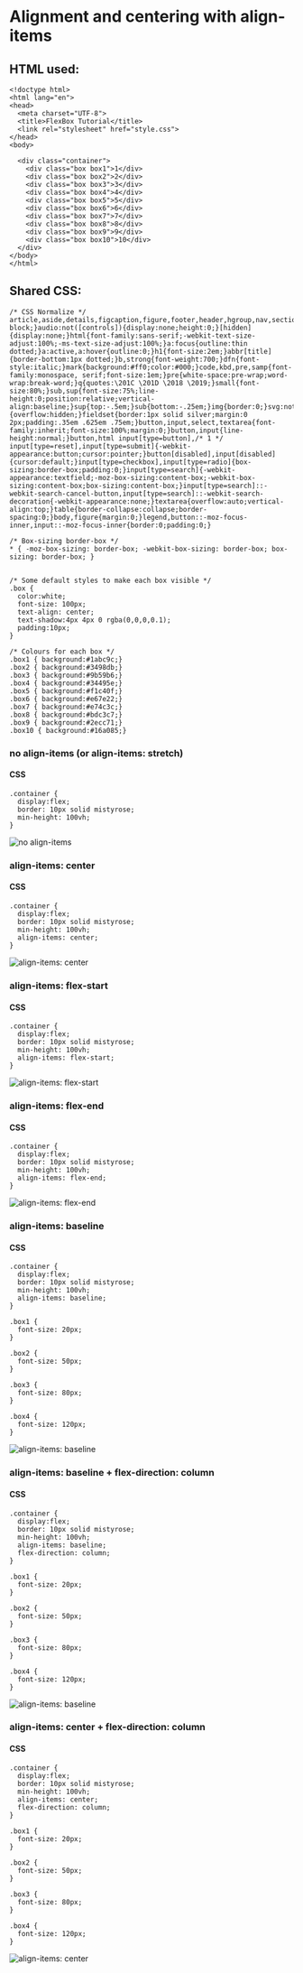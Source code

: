 # Alignment and centering with align-items

## HTML used:
```
<!doctype html>
<html lang="en">
<head>
  <meta charset="UTF-8">
  <title>FlexBox Tutorial</title>
  <link rel="stylesheet" href="style.css">
</head>
<body>

  <div class="container">
    <div class="box box1">1</div>
    <div class="box box2">2</div>
    <div class="box box3">3</div>
    <div class="box box4">4</div>
    <div class="box box5">5</div>
    <div class="box box6">6</div>
    <div class="box box7">7</div>
    <div class="box box8">8</div>
    <div class="box box9">9</div>
    <div class="box box10">10</div>
  </div>
</body>
</html>
```

## Shared CSS:
```
/* CSS Normalize */
article,aside,details,figcaption,figure,footer,header,hgroup,nav,section,summary{display:block;}audio,canvas,video{display:inline-block;}audio:not([controls]){display:none;height:0;}[hidden]{display:none;}html{font-family:sans-serif;-webkit-text-size-adjust:100%;-ms-text-size-adjust:100%;}a:focus{outline:thin dotted;}a:active,a:hover{outline:0;}h1{font-size:2em;}abbr[title]{border-bottom:1px dotted;}b,strong{font-weight:700;}dfn{font-style:italic;}mark{background:#ff0;color:#000;}code,kbd,pre,samp{font-family:monospace, serif;font-size:1em;}pre{white-space:pre-wrap;word-wrap:break-word;}q{quotes:\201C \201D \2018 \2019;}small{font-size:80%;}sub,sup{font-size:75%;line-height:0;position:relative;vertical-align:baseline;}sup{top:-.5em;}sub{bottom:-.25em;}img{border:0;}svg:not(:root){overflow:hidden;}fieldset{border:1px solid silver;margin:0 2px;padding:.35em .625em .75em;}button,input,select,textarea{font-family:inherit;font-size:100%;margin:0;}button,input{line-height:normal;}button,html input[type=button],/* 1 */
input[type=reset],input[type=submit]{-webkit-appearance:button;cursor:pointer;}button[disabled],input[disabled]{cursor:default;}input[type=checkbox],input[type=radio]{box-sizing:border-box;padding:0;}input[type=search]{-webkit-appearance:textfield;-moz-box-sizing:content-box;-webkit-box-sizing:content-box;box-sizing:content-box;}input[type=search]::-webkit-search-cancel-button,input[type=search]::-webkit-search-decoration{-webkit-appearance:none;}textarea{overflow:auto;vertical-align:top;}table{border-collapse:collapse;border-spacing:0;}body,figure{margin:0;}legend,button::-moz-focus-inner,input::-moz-focus-inner{border:0;padding:0;}

/* Box-sizing border-box */
* { -moz-box-sizing: border-box; -webkit-box-sizing: border-box; box-sizing: border-box; }


/* Some default styles to make each box visible */
.box {
  color:white;
  font-size: 100px;
  text-align: center;
  text-shadow:4px 4px 0 rgba(0,0,0,0.1);
  padding:10px;
}

/* Colours for each box */
.box1 { background:#1abc9c;}
.box2 { background:#3498db;}
.box3 { background:#9b59b6;}
.box4 { background:#34495e;}
.box5 { background:#f1c40f;}
.box6 { background:#e67e22;}
.box7 { background:#e74c3c;}
.box8 { background:#bdc3c7;}
.box9 { background:#2ecc71;}
.box10 { background:#16a085;}
```

### no align-items (or align-items: stretch)

#### CSS
```
.container {
  display:flex;
  border: 10px solid mistyrose;
  min-height: 100vh; 
}
```
![no align-items](img/no-align-items.png)

### align-items: center

#### CSS
```
.container {
  display:flex;
  border: 10px solid mistyrose;
  min-height: 100vh; 
  align-items: center;
}
```
![align-items: center](img/align-items-center.png)

### align-items: flex-start

#### CSS
```
.container {
  display:flex;
  border: 10px solid mistyrose;
  min-height: 100vh; 
  align-items: flex-start;
}
```
![align-items: flex-start](img/align-items-flex-start.png)

### align-items: flex-end

#### CSS
```
.container {
  display:flex;
  border: 10px solid mistyrose;
  min-height: 100vh; 
  align-items: flex-end;
}
```
![align-items: flex-end](img/align-items-flex-end.png)

### align-items: baseline

#### CSS
```
.container {
  display:flex;
  border: 10px solid mistyrose;
  min-height: 100vh; 
  align-items: baseline;
}

.box1 {
  font-size: 20px;
}

.box2 {
  font-size: 50px;
}

.box3 {
  font-size: 80px;
}

.box4 {
  font-size: 120px;
}
```
![align-items: baseline](img/align-items-baseline.png)

### align-items: baseline + flex-direction: column

#### CSS
```
.container {
  display:flex;
  border: 10px solid mistyrose;
  min-height: 100vh; 
  align-items: baseline;
  flex-direction: column;
}

.box1 {
  font-size: 20px;
}

.box2 {
  font-size: 50px;
}

.box3 {
  font-size: 80px;
}

.box4 {
  font-size: 120px;
}
```
![align-items: baseline](img/align-items-baseline-column.png)

### align-items: center + flex-direction: column

#### CSS
```
.container {
  display:flex;
  border: 10px solid mistyrose;
  min-height: 100vh; 
  align-items: center;
  flex-direction: column;
}

.box1 {
  font-size: 20px;
}

.box2 {
  font-size: 50px;
}

.box3 {
  font-size: 80px;
}

.box4 {
  font-size: 120px;
}
```
![align-items: center](img/align-items-center-column.png)